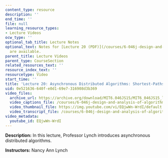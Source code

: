 ```yaml
---
content_type: resource
description: ''
end_time: ''
file: null
learning_resource_types:
- Lecture Videos
ocw_type: ''
optional_tab_title: Lecture Notes
optional_text: Notes for [Lecture 20 (PDF)](/courses/6-046j-design-and-analysis-of-algorithms-spring-2015/resources/mit6_046js15_lec20)
  are available.
parent_title: Lecture Videos
parent_type: CourseSection
related_resources_text: ''
resource_index_text: ''
resourcetype: Video
start_time: ''
title: 'Lecture 20: Asynchronous Distributed Algorithms: Shortest-Paths Spanning Trees'
uid: 0e521636-640f-e0d1-69e7-316908d3b369
video_files:
  archive_url: https://archive.org/download/MIT6.046JS15/MIT6_046JS15_lec20_300k.mp4
  video_captions_file: /courses/6-046j-design-and-analysis-of-algorithms-spring-2015/b2bac6870a8d5213b02e221a4e03f404_EQjwWn-WrdI.vtt
  video_thumbnail_file: https://img.youtube.com/vi/EQjwWn-WrdI/default.jpg
  video_transcript_file: /courses/6-046j-design-and-analysis-of-algorithms-spring-2015/c30f74842b562bc088effca6c0a78c2d_EQjwWn-WrdI.pdf
video_metadata:
  youtube_id: EQjwWn-WrdI
---
```


**Description:** In this lecture, Professor Lynch introduces asynchronous distributed algorithms.

**Instructors:** Nancy Ann Lynch



